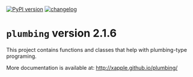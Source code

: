 [![PyPI version](https://badge.fury.io/py/plumbing.svg)](https://badge.fury.io/py/plumbing)
[![changelog](http://allmychanges.com/p/python/plumbing/badge/)](http://allmychanges.com/p/python/plumbing/?utm_source=badge)

# `plumbing` version 2.1.6

This project contains functions and classes that help with plumbing-type programing.

More documentation is available at:
http://xapple.github.io/plumbing/